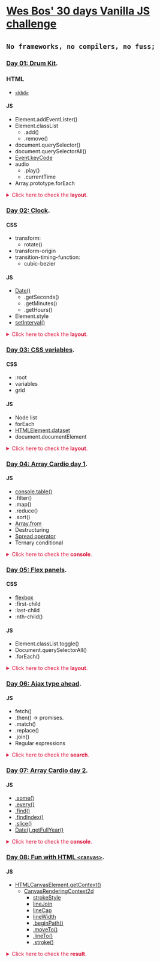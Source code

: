 # [Wes Bos' 30 days Vanilla JS challenge](https://javascript30.com/)

## `No frameworks, no compilers, no fuss;`

### [Day 01: Drum Kit](https://2y2son4.github.io/drum-kit-day01/).

### **HTML**

- [`<kbd>`](https://developer.mozilla.org/en-US/docs/Web/HTML/Element/kbd)

#### **JS**

- Element.addEventLister()
- Element.classList
  - .add()
  - .remove()
- document.querySelector()
- document.querySelectorAll()
- [Event.keyCode](https://keycode.info/)
- audio
  - .play()
  - .currentTime
- Array.prototype.forEach

<p>
<details>
<summary style="color:crimson">Click here to check the <strong>layout</strong>.</summary>
<p align="left">
<img src="./assets/01.png">
</p>
</details>
</p>

### **[Day 02: Clock](https://2y2son4.github.io/clock-day02)**.

#### **CSS**

- transform:
  - rotate()
- transform-origin
- transition-timing-function:
  - cubic-bezier

#### **JS**

- [Date()](https://developer.mozilla.org/en-US/docs/Web/JavaScript/Reference/Global_Objects/Date)
  - .getSeconds()
  - .getMinutes()
  - .getHours()
- Element.style
- [setInterval()](https://developer.mozilla.org/en-US/docs/Web/API/WindowOrWorkerGlobalScope/setInterval)

<p>
<details>
<summary style="color:crimson">Click here to check the <strong>layout</strong>.</summary>
<p align="left">
<img src="./assets/02.png">
</p>
</details>
</p>

### **[Day 03: CSS variables](https://2y2son4.github.io/css-variables-day03)**.

#### **CSS**

- :root
- variables
- grid

#### **JS**

- Node list
- forEach
- [HTMLElement.dataset](https://developer.mozilla.org/en-US/docs/Web/API/HTMLOrForeignElement/dataset)
- document.documentElement

<p>
<details>
<summary style="color:crimson">Click here to check the <strong>layout</strong>.</summary>
<p align="left">
<img src="./assets/03.png">
</p>
</details>
</p>

### **[Day 04: Array Cardio day 1](https://github.com/2y2son4/js-30-days-challenge/tree/main/04-array-cardio)**.

#### **JS**

- [console.table()](https://developer.mozilla.org/en-US/docs/Web/API/Console/table)
- .filter()
- .map()
- .reduce()
- .sort()
- [Array.from](https://developer.mozilla.org/en-US/docs/Web/JavaScript/Reference/Global_Objects/Array/from)
- Destructuring
- [Spread operator](https://developer.mozilla.org/en-US/docs/Web/JavaScript/Reference/Operators/Spread_syntax)
- Ternary conditional

<p>
<details>
<summary style="color:crimson">Click here to check the <strong>console</strong>.</summary>
<p align="left">
<img src="./assets/04-console.gif">
</p>
</details>
</p>

### **[Day 05: Flex panels](https://2y2son4.github.io/flex-portfolio)**.

#### **CSS**

- [flexbox](https://css-tricks.com/snippets/css/a-guide-to-flexbox/)
- :first-child
- :last-child
- :nth-child()

#### **JS**

- Element.classList.toggle()
- Document.querySelectorAll()
- .forEach()

<p>
<details>
<summary style="color:crimson">Click here to check the <strong>layout</strong>.</summary>
<p align="left">
<img src="./assets/05-layout.gif">
</p>
</details>
</p>

### **[Day 06: Ajax type ahead](https://2y2son4.github.io/ajax-exercise-day06/)**.

#### **JS**

- fetch()
- .then() → promises.
- .match()
- .replace()
- .join()
- Regular expressions

<p>
<details>
<summary style="color:crimson">Click here to check the <strong>search</strong>.</summary>
<p align="left">
<img src="./assets/06.gif">
</p>
</details>
</p>

### **[Day 07: Array Cardio day 2](https://github.com/2y2son4/js-30-days-challenge/tree/main/07-array-cardio-2)**.

#### **JS**

- [.some()](https://developer.mozilla.org/en-US/docs/Web/JavaScript/Reference/Global_Objects/Array/some)
- [.every()](https://developer.mozilla.org/en-US/docs/Web/JavaScript/Reference/Global_Objects/Array/every)
- [.find()](https://developer.mozilla.org/en-US/docs/Web/JavaScript/Reference/Global_Objects/Array/find)
- [.findIndex()](https://developer.mozilla.org/en-US/docs/Web/JavaScript/Reference/Global_Objects/Array/findIndex)
- [.slice()](https://developer.mozilla.org/en-US/docs/Web/JavaScript/Reference/Global_Objects/Array/slice)
- [Date().getFullYear()](https://developer.mozilla.org/en-US/docs/Web/JavaScript/Reference/Global_Objects/Date/getFullYear)

<p>
<details>
<summary style="color:crimson">Click here to check the <strong>console</strong>.</summary>
<p align="left">
<img src="./assets/07-console.png">
</p>
</details>
</p>

### **[Day 08: Fun with HTML `<canvas>`](https://2y2son4.github.io/fun-with-canvas/)**.

#### **JS**

- [HTMLCanvasElement.getContext()](https://developer.mozilla.org/en-US/docs/Web/API/HTMLCanvasElement/getContext)
  - [CanvasRenderingContext2d](https://developer.mozilla.org/en-US/docs/Web/API/CanvasRenderingContext2D)
    - [strokeStyle](https://developer.mozilla.org/en-US/docs/Web/API/CanvasRenderingContext2D/strokeStyle)
    - [lineJoin](https://developer.mozilla.org/en-US/docs/Web/API/CanvasRenderingContext2D/lineJoin)
    - [lineCap](https://developer.mozilla.org/en-US/docs/Web/API/CanvasRenderingContext2D/lineCap)
    - [lineWidth](https://developer.mozilla.org/en-US/docs/Web/API/CanvasRenderingContext2D/lineWidth)
    - [.beginPath()](https://developer.mozilla.org/en-US/docs/Web/API/CanvasRenderingContext2D/beginPath)
    - [.moveTo()](https://developer.mozilla.org/en-US/docs/Web/API/CanvasRenderingContext2D/moveTo)
    - [.lineTo()](https://developer.mozilla.org/en-US/docs/Web/API/CanvasRenderingContext2D/lineTo)
    - [.stroke()](https://developer.mozilla.org/en-US/docs/Web/API/CanvasRenderingContext2D/stroke)

<p>
<details>
<summary style="color:crimson">Click here to check the <strong>result</strong>.</summary>
<p align="left">
<img src="./assets/06.gif">
</p>
</details>
</p>
